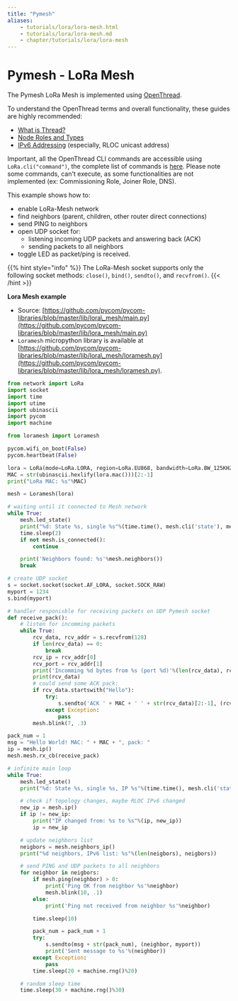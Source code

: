 ```yaml
---
title: "Pymesh"
aliases:
    - tutorials/lora/lora-mesh.html
    - tutorials/lora/lora-mesh.md
    - chapter/tutorials/lora/lora-mesh
---
```


# Pymesh - LoRa Mesh

The Pymesh LoRa Mesh is implemented using [OpenThread](https://openthread.io/guides/thread-primer).

To understand the OpenThread terms and overall functionality, these guides are highly recommended:

* [What is Thread?](https://openthread.io/guides/thread-primer)
* [Node Roles and Types](https://openthread.io/guides/thread-primer/node-roles-and-types)
* [IPv6 Addressing](https://openthread.io/guides/thread-primer/ipv6-addressing) (especially, RLOC unicast address)

Important, all the OpenThread CLI commands are accessible using `LoRa.cli("command")`, the complete list of commands is [here](https://github.com/openthread/openthread/blob/c482301ec73b80985445102e4d0a936346172ddb/src/cli/README). Please note some commands, can't execute, as some functionalities are not implemented (ex: Commissioning Role, Joiner Role, DNS).

This example shows how to:

* enable LoRa-Mesh network
* find neighbors (parent, children, other router direct connections)
* send PING to neighbors
* open UDP socket for:
  * listening incoming UDP packets and answering back (ACK)
  * sending packets to all neighbors
* toggle LED as packet/ping is received.

{{% hint style="info" %}}
The LoRa-Mesh socket supports only the following socket methods: `close()`, `bind()`, `sendto()`, and `recvfrom()`.
{{< /hint >}}

**Lora Mesh example**

* Source: [https://github.com/pycom/pycom-libraries/blob/master/lib/lora\_mesh/main.py](https://github.com/pycom/pycom-libraries/blob/master/lib/lora_mesh/main.py)
* `Loramesh` micropython library is available at [https://github.com/pycom/pycom-libraries/blob/master/lib/lora\_mesh/loramesh.py](https://github.com/pycom/pycom-libraries/blob/master/lib/lora_mesh/loramesh.py).

```python
from network import LoRa
import socket
import time
import utime
import ubinascii
import pycom
import machine

from loramesh import Loramesh

pycom.wifi_on_boot(False)
pycom.heartbeat(False)

lora = LoRa(mode=LoRa.LORA, region=LoRa.EU868, bandwidth=LoRa.BW_125KHZ, sf=7)
MAC = str(ubinascii.hexlify(lora.mac()))[2:-1]
print("LoRa MAC: %s"%MAC)

mesh = Loramesh(lora)

# waiting until it connected to Mesh network
while True:
    mesh.led_state()
    print("%d: State %s, single %s"%(time.time(), mesh.cli('state'), mesh.cli('singleton')))
    time.sleep(2)
    if not mesh.is_connected():
        continue

    print('Neighbors found: %s'%mesh.neighbors())
    break

# create UDP socket
s = socket.socket(socket.AF_LORA, socket.SOCK_RAW)
myport = 1234
s.bind(myport)

# handler responisble for receiving packets on UDP Pymesh socket
def receive_pack():
    # listen for incomming packets
    while True:
        rcv_data, rcv_addr = s.recvfrom(128)
        if len(rcv_data) == 0:
            break
        rcv_ip = rcv_addr[0]
        rcv_port = rcv_addr[1]
        print('Incomming %d bytes from %s (port %d)'%(len(rcv_data), rcv_ip, rcv_port))
        print(rcv_data)
        # could send some ACK pack:
        if rcv_data.startswith("Hello"):
            try:
                s.sendto('ACK ' + MAC + ' ' + str(rcv_data)[2:-1], (rcv_ip, rcv_port))
            except Exception:
                pass
        mesh.blink(7, .3)

pack_num = 1
msg = "Hello World! MAC: " + MAC + ", pack: "
ip = mesh.ip()
mesh.mesh.rx_cb(receive_pack)

# infinite main loop
while True:
    mesh.led_state()
    print("%d: State %s, single %s, IP %s"%(time.time(), mesh.cli('state'), mesh.cli('singleton'), mesh.ip()))

    # check if topology changes, maybe RLOC IPv6 changed
    new_ip = mesh.ip()
    if ip != new_ip:
        print("IP changed from: %s to %s"%(ip, new_ip))
        ip = new_ip

    # update neighbors list
    neigbors = mesh.neighbors_ip()
    print("%d neighbors, IPv6 list: %s"%(len(neigbors), neigbors))

    # send PING and UDP packets to all neighbors
    for neighbor in neigbors:
        if mesh.ping(neighbor) > 0:
            print('Ping OK from neighbor %s'%neighbor)
            mesh.blink(10, .1)
        else:
            print('Ping not received from neighbor %s'%neighbor)

        time.sleep(10)

        pack_num = pack_num + 1
        try:
            s.sendto(msg + str(pack_num), (neighbor, myport))
            print('Sent message to %s'%(neighbor))
        except Exception:
            pass
        time.sleep(20 + machine.rng()%20)

    # random sleep time
    time.sleep(30 + machine.rng()%30)

```
